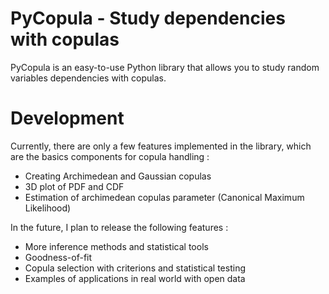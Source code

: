 # PyCopula - Study dependencies with copulas
PyCopula is an easy-to-use Python library that allows you to study random variables dependencies with copulas.

# Development

Currently, there are only a few features implemented in the library, which are the basics components for copula handling :

- Creating Archimedean and Gaussian copulas
- 3D plot of PDF and CDF
- Estimation of archimedean copulas parameter (Canonical Maximum Likelihood)

In the future, I plan to release the following features :

- More inference methods and statistical tools
- Goodness-of-fit
- Copula selection with criterions and statistical testing
- Examples of applications in real world with open data

